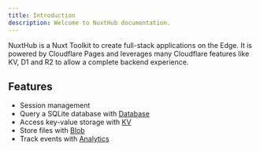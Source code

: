 ```yaml
---
title: Introduction
description: Welcome to NuxtHub documentation.
---
```


NuxtHub is a Nuxt Toolkit to create full-stack applications on the Edge. It is powered by Cloudflare Pages and leverages many Cloudflare features like KV, D1 and R2 to allow a complete backend experience.

## Features

- Session management
- Query a SQLite database with [Database](/usage/database)
- Access key-value storage with [KV](/usage/kv)
- Store files with [Blob](/usage/blob)
- Track events with [Analytics](/usage/analytics)
